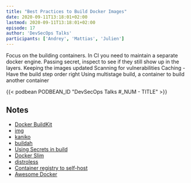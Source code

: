 ```yaml
---
title: "Best Practices to Build Docker Images"
date: 2020-09-11T13:18:01+02:00
lastmod: 2020-09-11T13:18:01+02:00
episode: 17
author: 'DevSecOps Talks'
participants: ['Andrey', 'Mattias', 'Julien']
---
```


Focus on the building containers.
In CI you need to maintain a separate docker engine. 
Passing secret, inspect to see if they still show up in the layers.
Keeping the images updated
Scanning for vulnerabilities
Caching - Have the build step order right
Using multistage build, a container to build another container


<!--more-->

<!-- Player -->

{{< podbean PODBEAN_ID "DevSecOps Talks #_NUM - TITLE" >}}

## Notes

- [Docker BuildKit](https://github.com/moby/buildkit/blob/master/frontend/dockerfile/docs/experimental.md)
- [img](https://github.com/genuinetools/img)
- [kaniko](https://github.com/GoogleContainerTools/kaniko)
- [buildah](https://github.com/containers/buildah)
- [Using Secrets in build](https://docs.docker.com/develop/develop-images/build_enhancements/#new-docker-build-secret-information)
- [Docker Slim](https://github.com/docker-slim/docker-slim)
- [distroless](https://github.com/GoogleContainerTools/distroless)
- [Container registry to self-host](https://github.com/docker/distribution)
- [Awesome Docker](https://awesome-docker.netlify.app/)
